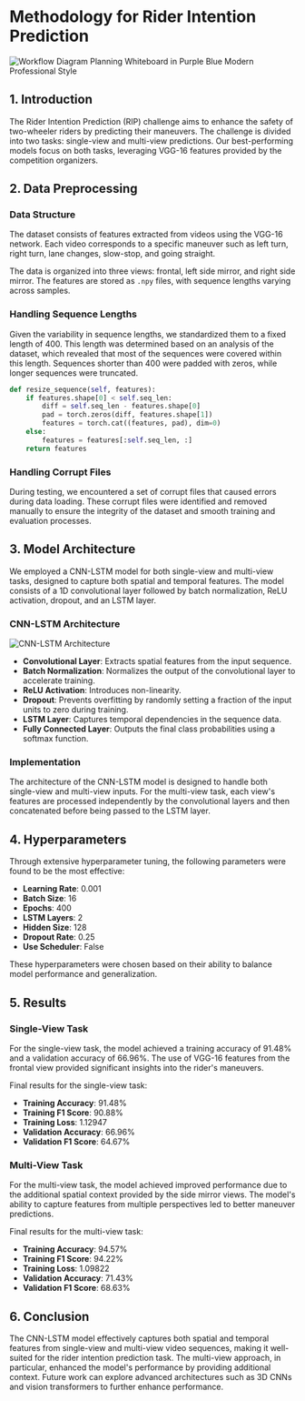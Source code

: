 # Methodology for Rider Intention Prediction

![Workflow Diagram Planning Whiteboard in Purple Blue Modern Professional Style](https://github.com/user-attachments/assets/96a2b0dc-b106-4a6a-bbe8-00418437343e)


## 1. Introduction

The Rider Intention Prediction (RIP) challenge aims to enhance the safety of two-wheeler riders by predicting their maneuvers. The challenge is divided into two tasks: single-view and multi-view predictions. Our best-performing models focus on both tasks, leveraging VGG-16 features provided by the competition organizers.

## 2. Data Preprocessing

### Data Structure

The dataset consists of features extracted from videos using the VGG-16 network. Each video corresponds to a specific maneuver such as left turn, right turn, lane changes, slow-stop, and going straight.

The data is organized into three views: frontal, left side mirror, and right side mirror. The features are stored as `.npy` files, with sequence lengths varying across samples.

### Handling Sequence Lengths

Given the variability in sequence lengths, we standardized them to a fixed length of 400. This length was determined based on an analysis of the dataset, which revealed that most of the sequences were covered within this length. Sequences shorter than 400 were padded with zeros, while longer sequences were truncated.

```python
def resize_sequence(self, features):
    if features.shape[0] < self.seq_len:
        diff = self.seq_len - features.shape[0]
        pad = torch.zeros(diff, features.shape[1])
        features = torch.cat((features, pad), dim=0)
    else:
        features = features[:self.seq_len, :]
    return features
```

### Handling Corrupt Files

During testing, we encountered a set of corrupt files that caused errors during data loading. These corrupt files were identified and removed manually to ensure the integrity of the dataset and smooth training and evaluation processes.

## 3. Model Architecture

We employed a CNN-LSTM model for both single-view and multi-view tasks, designed to capture both spatial and temporal features. The model consists of a 1D convolutional layer followed by batch normalization, ReLU activation, dropout, and an LSTM layer.

### CNN-LSTM Architecture

![CNN-LSTM Architecture](cnn_lstm_architecture.png)

- **Convolutional Layer**: Extracts spatial features from the input sequence.
- **Batch Normalization**: Normalizes the output of the convolutional layer to accelerate training.
- **ReLU Activation**: Introduces non-linearity.
- **Dropout**: Prevents overfitting by randomly setting a fraction of the input units to zero during training.
- **LSTM Layer**: Captures temporal dependencies in the sequence data.
- **Fully Connected Layer**: Outputs the final class probabilities using a softmax function.

### Implementation

The architecture of the CNN-LSTM model is designed to handle both single-view and multi-view inputs. For the multi-view task, each view's features are processed independently by the convolutional layers and then concatenated before being passed to the LSTM layer.

## 4. Hyperparameters

Through extensive hyperparameter tuning, the following parameters were found to be the most effective:

- **Learning Rate**: 0.001
- **Batch Size**: 16
- **Epochs**: 400
- **LSTM Layers**: 2
- **Hidden Size**: 128
- **Dropout Rate**: 0.25
- **Use Scheduler**: False

These hyperparameters were chosen based on their ability to balance model performance and generalization.

## 5. Results

### Single-View Task

For the single-view task, the model achieved a training accuracy of 91.48% and a validation accuracy of 66.96%. The use of VGG-16 features from the frontal view provided significant insights into the rider's maneuvers.

Final results for the single-view task:

- **Training Accuracy**: 91.48%
- **Training F1 Score**: 90.88%
- **Training Loss**: 1.12947
- **Validation Accuracy**: 66.96%
- **Validation F1 Score**: 64.67%

### Multi-View Task

For the multi-view task, the model achieved improved performance due to the additional spatial context provided by the side mirror views. The model's ability to capture features from multiple perspectives led to better maneuver predictions.

Final results for the multi-view task:

- **Training Accuracy**: 94.57%
- **Training F1 Score**: 94.22%
- **Training Loss**: 1.09822
- **Validation Accuracy**: 71.43%
- **Validation F1 Score**: 68.63%

## 6. Conclusion

The CNN-LSTM model effectively captures both spatial and temporal features from single-view and multi-view video sequences, making it well-suited for the rider intention prediction task. The multi-view approach, in particular, enhanced the model's performance by providing additional context. Future work can explore advanced architectures such as 3D CNNs and vision transformers to further enhance performance.
